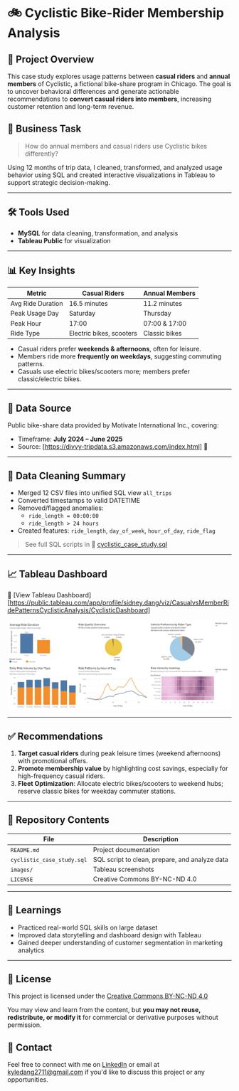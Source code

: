 # 🚲 Cyclistic Bike-Rider Membership Analysis

## 📌 Project Overview

This case study explores usage patterns between **casual riders** and **annual members** of Cyclistic, a fictional bike-share program in Chicago. The goal is to uncover behavioral differences and generate actionable recommendations to **convert casual riders into members**, increasing customer retention and long-term revenue.

## 🎯 Business Task

> How do annual members and casual riders use Cyclistic bikes differently?

Using 12 months of trip data, I cleaned, transformed, and analyzed usage behavior using SQL and created interactive visualizations in Tableau to support strategic decision-making.

---

## 🛠 Tools Used

- **MySQL** for data cleaning, transformation, and analysis
- **Tableau Public** for visualization

---

## 📊 Key Insights

| Metric | Casual Riders | Annual Members |
|--------|----------------|----------------|
| Avg Ride Duration | 16.5 minutes | 11.2 minutes |
| Peak Usage Day | Saturday | Thursday |
| Peak Hour | 17:00 | 07:00 & 17:00 |
| Ride Type | Electric bikes, scooters | Classic bikes |

- Casual riders prefer **weekends & afternoons**, often for leisure.
- Members ride more **frequently on weekdays**, suggesting commuting patterns.
- Casuals use electric bikes/scooters more; members prefer classic/electric bikes.

---

## 📌 Data Source

Public bike-share data provided by Motivate International Inc., covering:
- Timeframe: **July 2024 – June 2025**
- Source: [https://divvy-tripdata.s3.amazonaws.com/index.html] 🔗

---

## 🧹 Data Cleaning Summary

- Merged 12 CSV files into unified SQL view `all_trips`
- Converted timestamps to valid DATETIME
- Removed/flagged anomalies:
  - `ride_length = 00:00:00`
  - `ride_length > 24 hours`
- Created features: `ride_length`, `day_of_week`, `hour_of_day`, `ride_flag`

> See full SQL scripts in 📄 [cyclistic_case_study.sql](cyclistic_case_study.sql)

---

## 📈 Tableau Dashboard

🔗 [View Tableau Dashboard][https://public.tableau.com/app/profile/sidney.dang/viz/CasualvsMemberRidePatternsCyclisticAnalysis/CyclisticDashboard]

![Dashboard Preview](images/Cyclistic_dashboard.png)

---

## ✅ Recommendations

1. **Target casual riders** during peak leisure times (weekend afternoons) with promotional offers.
2. **Promote membership value** by highlighting cost savings, especially for high-frequency casual riders.
3. **Fleet Optimization**: Allocate electric bikes/scooters to weekend hubs; reserve classic bikes for weekday commuter stations.

---

## 📁 Repository Contents

| File | Description |
|------|-------------|
| `README.md` | Project documentation |
| `cyclistic_case_study.sql` | SQL script to clean, prepare, and analyze data |
| `images/` | Tableau screenshots |
|`LICENSE`| Creative Commons BY-NC-ND 4.0

---

## 🧠 Learnings

- Practiced real-world SQL skills on large dataset
- Improved data storytelling and dashboard design with Tableau
- Gained deeper understanding of customer segmentation in marketing analytics

---


## 📜 License

This project is licensed under the 
[Creative Commons BY-NC-ND 4.0](https://creativecommons.org/licenses/by-nc-nd/4.0/)

You may view and learn from the content, but **you may not reuse, redistribute, or modify it** for commercial or derivative purposes without permission.


## 💬 Contact

Feel free to connect with me on [LinkedIn](https://linkedin.com/in/sidney-dang) or email at kyledang2711@gmail.com if you'd like to discuss this project or any opportunities.

